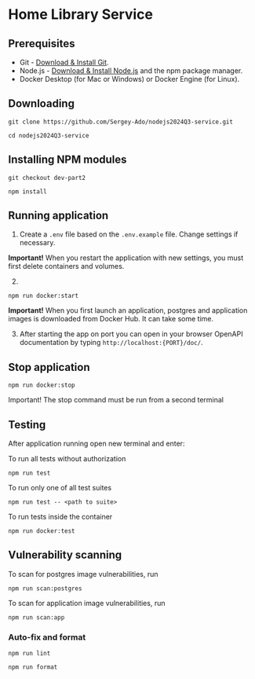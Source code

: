 # Home Library Service

## Prerequisites

- Git - [Download & Install Git](https://git-scm.com/downloads).
- Node.js - [Download & Install Node.js](https://nodejs.org/en/download/) and the npm package manager.
- Docker Desktop (for Mac or Windows) or Docker Engine (for Linux).

## Downloading

```
git clone https://github.com/Sergey-Ado/nodejs2024Q3-service.git
```
```
cd nodejs2024Q3-service
```

## Installing NPM modules
```
git checkout dev-part2
```
```
npm install
```

## Running application

1. Create a `.env` file based on the `.env.example` file. Change settings if necessary. 

**Important!** When you restart the application with new settings, you must first delete containers and volumes.

2.
```
npm run docker:start
```
**Important!** When you first launch an application, postgres and application images is downloaded from Docker Hub. It can take some time.

3. After starting the app on port you can open in your browser OpenAPI documentation by typing `http://localhost:{PORT}/doc/`.

## Stop application
```
npm run docker:stop
```
Important! The stop command must be run from a second terminal

## Testing

After application running open new terminal and enter:

To run all tests without authorization
```
npm run test
```

To run only one of all test suites
```
npm run test -- <path to suite>
```

To run tests inside the container
```
npm run docker:test
```

## Vulnerability scanning
To scan for postgres image vulnerabilities, run
```
npm run scan:postgres
```
To scan for application image vulnerabilities, run
```
npm run scan:app
```

### Auto-fix and format

```
npm run lint
```

```
npm run format
```
